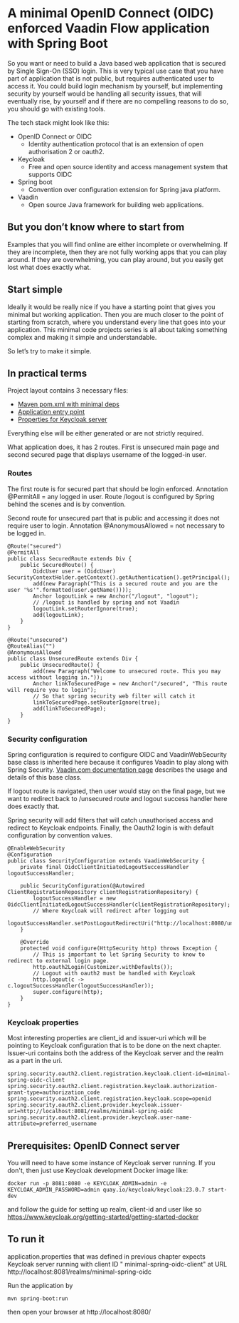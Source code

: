 # A minimal OpenID Connect (OIDC) enforced Vaadin Flow application with Spring Boot

So you want or need to build a Java based web application that is secured by Single Sign-On (SSO) login. This is very
typical use case that you have part of application that is not public, but requires authenticated user to access it. You
could build login mechanism by yourself, but implementing security by yourself would be handling all security issues,
that will eventually rise, by yourself and if there are no compelling reasons to do so, you should go with existing
tools.

The tech stack might look like this:

- OpenID Connect or OIDC
    - Identity authentication protocol that is an extension of open authorisation 2 or oauth2.
- Keycloak
    - Free and open source identity and access management system that supports OIDC
- Spring boot
    - Convention over configuration extension for Spring java platform.
- Vaadin
    - Open source Java framework for building web applications.

## But you don’t know where to start from

Examples that you will find online are either incomplete or overwhelming. If they are incomplete, then they are not
fully working apps that you can play around. If they are overwhelming, you can play around, but you easily get lost
what does exactly what.

## Start simple

Ideally it would be really nice if you have a starting point that gives you minimal but working application. Then you
are much closer to the point of starting from scratch, where you understand every line that goes into your application.
This minimal code projects series is all about taking something complex and making it simple and understandable.

So let’s try to make it simple.

## In practical terms

Project layout contains 3 necessary files:

- [Maven pom.xml with minimal deps](pom.xml)
- [Application entry point](src/main/java/org/samuliwritescode/minimal/oidc/Application.java)
- [Properties for Keycloak server](src/main/resources/application.properties)

Everything else will be either generated or are not strictly required.

What application does, it has 2 routes. First is unsecured main page and second secured page that displays username of
the logged-in user.

### Routes

The first route is for secured part that should be login enforced. Annotation @PermitAll = any logged in user. Route
/logout is configured by Spring behind the scenes and is by convention.

Second route for unsecured part that is public and accessing it does not require user to login. Annotation
@AnonymousAllowed = not necessary to be logged in.

```
@Route("secured")
@PermitAll
public class SecuredRoute extends Div {
    public SecuredRoute() {
        OidcUser user = (OidcUser) SecurityContextHolder.getContext().getAuthentication().getPrincipal();
        add(new Paragraph("This is a secured route and you are the user '%s'".formatted(user.getName())));
        Anchor logoutLink = new Anchor("/logout", "logout");
        // /logout is handled by spring and not Vaadin
        logoutLink.setRouterIgnore(true); 
        add(logoutLink);
    }
}

@Route("unsecured")
@RouteAlias("")
@AnonymousAllowed
public class UnsecuredRoute extends Div {
    public UnsecuredRoute() {
        add(new Paragraph("Welcome to unsecured route. This you may access without logging in."));
        Anchor linkToSecuredPage = new Anchor("/secured", "This route will require you to login");
        // So that spring security web filter will catch it
        linkToSecuredPage.setRouterIgnore(true); 
        add(linkToSecuredPage);
    }
}
```

### Security configuration

Spring configuration is required to configure OIDC and VaadinWebSecurity base class is inherited here because it
configures Vaadin to play along with Spring
Security. [Vaadin.com documentation page](https://vaadin.com/docs/latest/security/enabling-security) describes the usage
and details of this base class.

If logout route is navigated, then user would stay on the final page, but we want to redirect back to /unsecured route
and logout success handler here does exactly that.

Spring security will add filters that will catch unauthorised access and redirect to Keycloak endpoints. Finally, the
Oauth2 login is with default configuration by convention values.

```
@EnableWebSecurity
@Configuration
public class SecurityConfiguration extends VaadinWebSecurity {
    private final OidcClientInitiatedLogoutSuccessHandler logoutSuccessHandler;

    public SecurityConfiguration(@Autowired ClientRegistrationRepository clientRegistrationRepository) {
        logoutSuccessHandler = new OidcClientInitiatedLogoutSuccessHandler(clientRegistrationRepository);
        // Where Keycloak will redirect after logging out
        logoutSuccessHandler.setPostLogoutRedirectUri("http://localhost:8080/unsecured"); 
    }

    @Override
    protected void configure(HttpSecurity http) throws Exception {
        // This is important to let Spring Security to know to redirect to external login page.
        http.oauth2Login(Customizer.withDefaults()); 
        // Logout with oauth2 must be handled with Keycloak
        http.logout(c -> c.logoutSuccessHandler(logoutSuccessHandler)); 
        super.configure(http);
    }
}
```

### Keycloak properties

Most interesting properties are client_id and issuer-uri which will be pointing to Keycloak configuration that is to be
done on the next chapter. Issuer-uri contains both the address of the Keycloak server and the realm as a part in the
uri.

```
spring.security.oauth2.client.registration.keycloak.client-id=minimal-spring-oidc-client
spring.security.oauth2.client.registration.keycloak.authorization-grant-type=authorization_code
spring.security.oauth2.client.registration.keycloak.scope=openid
spring.security.oauth2.client.provider.keycloak.issuer-uri=http://localhost:8081/realms/minimal-spring-oidc
spring.security.oauth2.client.provider.keycloak.user-name-attribute=preferred_username
```

## Prerequisites: OpenID Connect server

You will need to have some instance of Keycloak server running. If you don't, then just use Keycloak development
Docker image like:

`docker run -p 8081:8080 -e KEYCLOAK_ADMIN=admin -e KEYCLOAK_ADMIN_PASSWORD=admin quay.io/keycloak/keycloak:23.0.7 start-dev`

and follow the guide for setting up realm, client-id and user like
so https://www.keycloak.org/getting-started/getting-started-docker

## To run it

application.properties that was defined in previous chapter expects Keycloak server running with client ID "
minimal-spring-oidc-client" at URL http://localhost:8081/realms/minimal-spring-oidc

Run the application by

`mvn spring-boot:run`

then open your browser at http://localhost:8080/